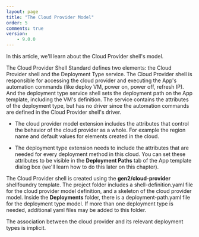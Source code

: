 ```yaml
---
layout: page
title: "The Cloud Provider Model"
order: 5
comments: true
version:
    - 9.0.0
---
```


In this article, we'll learn about the Cloud Provider shell's model.

The Cloud Provider Shell Standard defines two elements: the Cloud Provider shell and the Deployment Type service. The Cloud Provider shell is responsible for accessing the cloud provider and executing the App's automation commands (like deploy VM, power on, power off, refresh IP). And the deployment type service shell sets the deployment path on the App template, including the VM's definition. The service contains the attributes of the deployment type, but has no driver since the automation commands are defined in the Cloud Provider shell's driver.

* The cloud provider model extension includes the attributes that control the behavior of the cloud provider as a whole. For example the region name and default values for elements created in the cloud. 

* The deployment type extension needs to include the attributes that are needed for every deployment method in this cloud. You can set these attributes to be visible in the **Deployment Paths** tab of the App template dialog box (we'll learn how to do this later on this chapter).

The Cloud Provider shell is created using the **gen2/cloud-provider** shellfoundry template. The project folder includes a shell-definition.yaml file for the cloud provider model definition, and a skeleton of the cloud provider model. Inside the **Deployments** folder, there is a deployment-path.yaml file for the deployment type model. If more
than one deployment type is needed, additional yaml files may be added to this folder.

The association between the cloud provider and its relevant deployment types is implicit.

